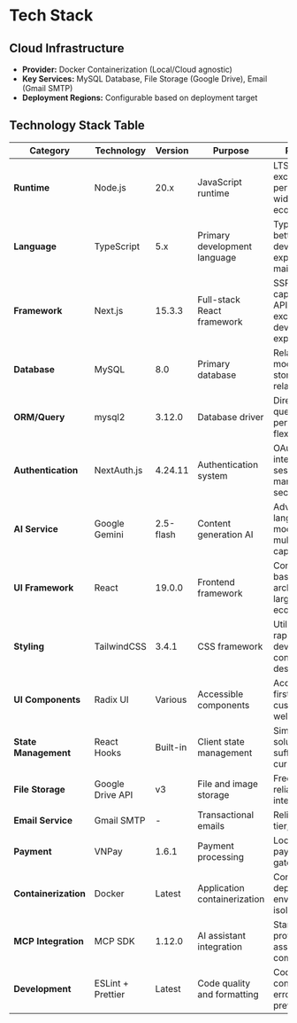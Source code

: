 # Tech Stack

## Cloud Infrastructure

- **Provider:** Docker Containerization (Local/Cloud agnostic)
- **Key Services:** MySQL Database, File Storage (Google Drive), Email (Gmail SMTP)
- **Deployment Regions:** Configurable based on deployment target

## Technology Stack Table

| Category             | Technology        | Version   | Purpose                      | Rationale                                                        |
| -------------------- | ----------------- | --------- | ---------------------------- | ---------------------------------------------------------------- |
| **Runtime**          | Node.js           | 20.x      | JavaScript runtime           | LTS version, excellent performance, wide ecosystem               |
| **Language**         | TypeScript        | 5.x       | Primary development language | Type safety, better developer experience, maintainability        |
| **Framework**        | Next.js           | 15.3.3    | Full-stack React framework   | SSR/SSG capabilities, API routes, excellent developer experience |
| **Database**         | MySQL             | 8.0       | Primary database             | Relational data model fits story/character relationships         |
| **ORM/Query**        | mysql2            | 3.12.0    | Database driver              | Direct SQL queries, performance, flexibility                     |
| **Authentication**   | NextAuth.js       | 4.24.11   | Authentication system        | OAuth integration, session management, security                  |
| **AI Service**       | Google Gemini     | 2.5-flash | Content generation AI        | Advanced language model, multimodal capabilities                 |
| **UI Framework**     | React             | 19.0.0    | Frontend framework           | Component-based architecture, large ecosystem                    |
| **Styling**          | TailwindCSS       | 3.4.1     | CSS framework                | Utility-first, rapid development, consistent design              |
| **UI Components**    | Radix UI          | Various   | Accessible components        | Accessibility-first, customizable, well-tested                   |
| **State Management** | React Hooks       | Built-in  | Client state management      | Simple, built-in solution, sufficient for current needs          |
| **File Storage**     | Google Drive API  | v3        | File and image storage       | Free tier, reliable, easy integration                            |
| **Email Service**    | Gmail SMTP        | -         | Transactional emails         | Reliable, free tier, easy setup                                  |
| **Payment**          | VNPay             | 1.6.1     | Payment processing           | Local Vietnam payment gateway                                    |
| **Containerization** | Docker            | Latest    | Application containerization | Consistent deployment, environment isolation                     |
| **MCP Integration**  | MCP SDK           | 1.12.0    | AI assistant integration     | Standardized protocol cho AI assistant communication             |
| **Development**      | ESLint + Prettier | Latest    | Code quality and formatting  | Code consistency, error prevention                               |
